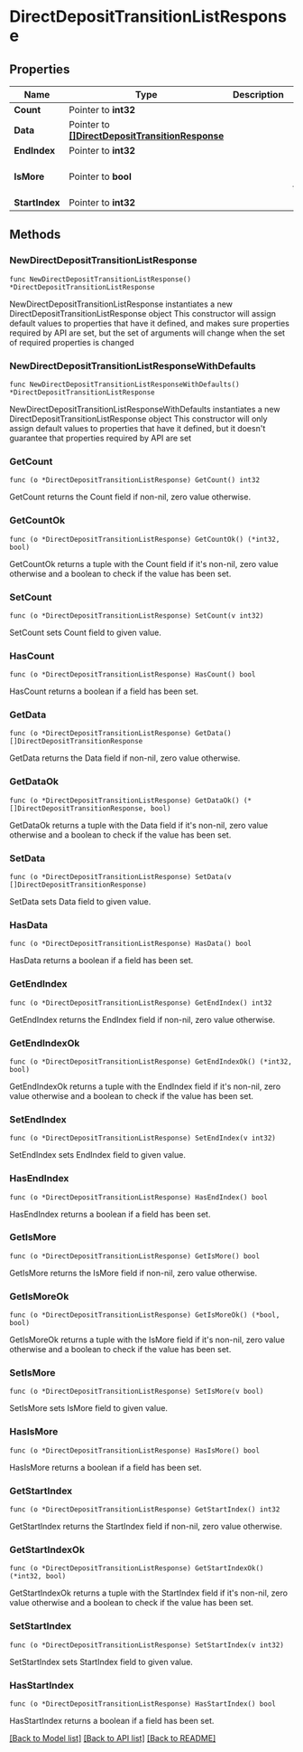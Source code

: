 # DirectDepositTransitionListResponse

## Properties

Name | Type | Description | Notes
------------ | ------------- | ------------- | -------------
**Count** | Pointer to **int32** |  | [optional] 
**Data** | Pointer to [**[]DirectDepositTransitionResponse**](DirectDepositTransitionResponse.md) |  | [optional] 
**EndIndex** | Pointer to **int32** |  | [optional] 
**IsMore** | Pointer to **bool** |  | [optional] [default to false]
**StartIndex** | Pointer to **int32** |  | [optional] 

## Methods

### NewDirectDepositTransitionListResponse

`func NewDirectDepositTransitionListResponse() *DirectDepositTransitionListResponse`

NewDirectDepositTransitionListResponse instantiates a new DirectDepositTransitionListResponse object
This constructor will assign default values to properties that have it defined,
and makes sure properties required by API are set, but the set of arguments
will change when the set of required properties is changed

### NewDirectDepositTransitionListResponseWithDefaults

`func NewDirectDepositTransitionListResponseWithDefaults() *DirectDepositTransitionListResponse`

NewDirectDepositTransitionListResponseWithDefaults instantiates a new DirectDepositTransitionListResponse object
This constructor will only assign default values to properties that have it defined,
but it doesn't guarantee that properties required by API are set

### GetCount

`func (o *DirectDepositTransitionListResponse) GetCount() int32`

GetCount returns the Count field if non-nil, zero value otherwise.

### GetCountOk

`func (o *DirectDepositTransitionListResponse) GetCountOk() (*int32, bool)`

GetCountOk returns a tuple with the Count field if it's non-nil, zero value otherwise
and a boolean to check if the value has been set.

### SetCount

`func (o *DirectDepositTransitionListResponse) SetCount(v int32)`

SetCount sets Count field to given value.

### HasCount

`func (o *DirectDepositTransitionListResponse) HasCount() bool`

HasCount returns a boolean if a field has been set.

### GetData

`func (o *DirectDepositTransitionListResponse) GetData() []DirectDepositTransitionResponse`

GetData returns the Data field if non-nil, zero value otherwise.

### GetDataOk

`func (o *DirectDepositTransitionListResponse) GetDataOk() (*[]DirectDepositTransitionResponse, bool)`

GetDataOk returns a tuple with the Data field if it's non-nil, zero value otherwise
and a boolean to check if the value has been set.

### SetData

`func (o *DirectDepositTransitionListResponse) SetData(v []DirectDepositTransitionResponse)`

SetData sets Data field to given value.

### HasData

`func (o *DirectDepositTransitionListResponse) HasData() bool`

HasData returns a boolean if a field has been set.

### GetEndIndex

`func (o *DirectDepositTransitionListResponse) GetEndIndex() int32`

GetEndIndex returns the EndIndex field if non-nil, zero value otherwise.

### GetEndIndexOk

`func (o *DirectDepositTransitionListResponse) GetEndIndexOk() (*int32, bool)`

GetEndIndexOk returns a tuple with the EndIndex field if it's non-nil, zero value otherwise
and a boolean to check if the value has been set.

### SetEndIndex

`func (o *DirectDepositTransitionListResponse) SetEndIndex(v int32)`

SetEndIndex sets EndIndex field to given value.

### HasEndIndex

`func (o *DirectDepositTransitionListResponse) HasEndIndex() bool`

HasEndIndex returns a boolean if a field has been set.

### GetIsMore

`func (o *DirectDepositTransitionListResponse) GetIsMore() bool`

GetIsMore returns the IsMore field if non-nil, zero value otherwise.

### GetIsMoreOk

`func (o *DirectDepositTransitionListResponse) GetIsMoreOk() (*bool, bool)`

GetIsMoreOk returns a tuple with the IsMore field if it's non-nil, zero value otherwise
and a boolean to check if the value has been set.

### SetIsMore

`func (o *DirectDepositTransitionListResponse) SetIsMore(v bool)`

SetIsMore sets IsMore field to given value.

### HasIsMore

`func (o *DirectDepositTransitionListResponse) HasIsMore() bool`

HasIsMore returns a boolean if a field has been set.

### GetStartIndex

`func (o *DirectDepositTransitionListResponse) GetStartIndex() int32`

GetStartIndex returns the StartIndex field if non-nil, zero value otherwise.

### GetStartIndexOk

`func (o *DirectDepositTransitionListResponse) GetStartIndexOk() (*int32, bool)`

GetStartIndexOk returns a tuple with the StartIndex field if it's non-nil, zero value otherwise
and a boolean to check if the value has been set.

### SetStartIndex

`func (o *DirectDepositTransitionListResponse) SetStartIndex(v int32)`

SetStartIndex sets StartIndex field to given value.

### HasStartIndex

`func (o *DirectDepositTransitionListResponse) HasStartIndex() bool`

HasStartIndex returns a boolean if a field has been set.


[[Back to Model list]](../README.md#documentation-for-models) [[Back to API list]](../README.md#documentation-for-api-endpoints) [[Back to README]](../README.md)


